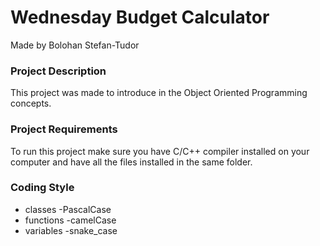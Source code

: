 # Wednesday Budget Calculator

Made by Bolohan Stefan-Tudor

### Project Description
This project was made to introduce in the Object Oriented Programming concepts.

### Project Requirements
To run this project make sure you have C/C++ compiler installed on your computer and have all the files installed in the same folder.

### Coding Style
* classes       -PascalCase
* functions     -camelCase
* variables     -snake_case

